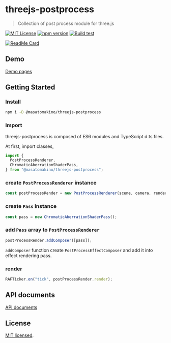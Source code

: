 # threejs-postprocess

> Collection of post process module for three.js

[![MIT License](https://img.shields.io/badge/license-MIT-blue.svg?style=flat)](LICENSE)
[![npm version](https://badge.fury.io/js/@masatomakino%2Fthreejs-postprocess.svg)](https://badge.fury.io/js/@masatomakino%2Fthreejs-postprocess)
[![Build test](https://github.com/MasatoMakino/threejs-postprocess/actions/workflows/buildTest.yml/badge.svg)](https://github.com/MasatoMakino/threejs-postprocess/actions/workflows/buildTest.yml)

[![ReadMe Card](https://github-readme-stats.vercel.app/api/pin/?username=MasatoMakino&repo=threejs-postprocess&show_owner=true)](https://github.com/MasatoMakino/threejs-postprocess)

## Demo

[Demo pages](https://masatomakino.github.io/threejs-postprocess/demo/)

## Getting Started

### Install

```bash
npm i -D @masatomakino/threejs-postprocess
```

### Import

threejs-postprocess is composed of ES6 modules and TypeScript d.ts files.

At first, import classes,

```javascript
import {
  PostProcessRenderer,
  ChromaticAberrationShaderPass,
} from "@masatomakino/threejs-postprocess";
```

### create `PostProcessRenderer` instance

```javascript
const postProcessRender = new PostProcessRenderer(scene, camera, renderer);
```

### create `Pass` instance

```javascript
const pass = new ChromaticAberrationShaderPass();
```

### add `Pass` array to `PostProcessRenderer`

```javascript
postProcessRender.addComposer([pass]);
```

`addComposer` function create `PostProcessEffectComposer` and add it into effect rendering pass.

### render

```javascript
RAFTicker.on("tick", postProcessRender.render);
```

## API documents

[API documents](https://masatomakino.github.io/threejs-postprocess/api/)

## License

[MIT licensed](LICENSE).
